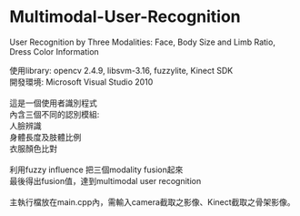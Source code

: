 # Multimodal-User-Recognition
User Recognition by Three Modalities: Face, Body Size and Limb Ratio, Dress Color Information

使用library: opencv 2.4.9, libsvm-3.16, fuzzylite, Kinect SDK<br>
開發環境: Microsoft Visual Studio 2010<br>
<br>
這是一個使用者識別程式<br>
內含三個不同的認別模組:<br>
人臉辨識<br>
身體長度及肢體比例<br>
衣服顏色比對<br>
<br>
利用fuzzy influence 把三個modality fusion起來<br>
最後得出fusion值，達到multimodal user recognition<br>
<br>
主執行檔放在main.cpp內，需輸入camera截取之影像、Kinect截取之骨架影像。<br>
